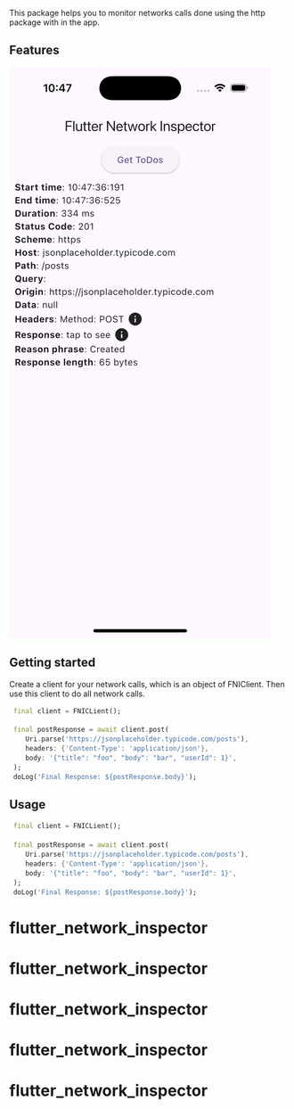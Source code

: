 This package helps you to monitor networks calls done using the http package with in the app.

## Features

![App Screenshot](./screenshot1.png)

## Getting started

Create a client for your network calls, which is an object of FNIClient.
Then use this client to do all network calls.

```dart
 final client = FNICLient();

 final postResponse = await client.post(
    Uri.parse('https://jsonplaceholder.typicode.com/posts'),
    headers: {'Content-Type': 'application/json'},
    body: '{"title": "foo", "body": "bar", "userId": 1}',
 );
 doLog('Final Response: ${postResponse.body}');
```

## Usage

```dart
 final client = FNICLient();

 final postResponse = await client.post(
    Uri.parse('https://jsonplaceholder.typicode.com/posts'),
    headers: {'Content-Type': 'application/json'},
    body: '{"title": "foo", "body": "bar", "userId": 1}',
 );
 doLog('Final Response: ${postResponse.body}');
```


# flutter_network_inspector
# flutter_network_inspector
# flutter_network_inspector
# flutter_network_inspector
# flutter_network_inspector
